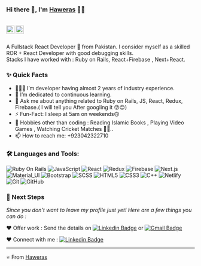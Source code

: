 ### Hi there 👋, I'm [Haweras](https://github.com/MuhammadHaweras) 👨‍💻

<br/>

<a href="https://www.linkedin.com/in/muhammad-haweras-noor-7aa6b11b2/">
  <img align="left" alt="Haweras' Linkedin" width="22px" src="https://cdn.jsdelivr.net/npm/simple-icons@v3/icons/linkedin.svg" />
</a>


<a href="mailto:haweras.noor@gmail.com">
  <img align="left" alt="Haweras' Email" width="22px" src="https://cdn.jsdelivr.net/npm/simple-icons@v3/icons/gmail.svg" />
</a>


<br />
<br/>

<p>
A Fullstack React Developer 🚀 from Pakistan. I consider myself as a skilled ROR + React Developer with good debugging skills.
<br/>
Stacks I have worked with : Ruby on Rails, React+Firebase  , Next+React.
<br/>  
</p>
  
### ✨ Quick Facts

- 👨🏽‍💻 I’m developer having almost 2 years of industry experience. 
- 🌱 I’m dedicated to continuous learning.
- 💬 Ask me about anything related to Ruby on Rails, JS, React, Redux, Firebase.( I will tell you After googling it 😜😌)
- ⚡️ Fun-Fact: I sleep at 5am on weekends🙃
- 🎿 Hobbies other than coding : Reading Islamic Books , Playing Video Games , Watching Cricket Matches 🤔🤖..
- 📫 How to reach me: +923042322710


### 🛠️ Languages and Tools:

![Ruby On Rails](https://img.shields.io/badge/-RubyOnRails-red?style=flat-square&logo=Rails)
![JavaScript](https://img.shields.io/badge/-JavaScript-black?style=flat-square&logo=javascript)
![React](https://img.shields.io/badge/-React-black?style=flat-square&logo=react)
![Redux](https://img.shields.io/badge/-Redux-black?style=flat-square&logo=Redux)
![Firebase](https://img.shields.io/badge/-Firebase-black?style=flat-square&logo=Firebase)
![Next.js](https://img.shields.io/badge/-Next-black?style=flat-square&logo=Next.js)
![Material_UI](https://img.shields.io/badge/-Material_UI-black?style=flat-square&logo=material-ui)
![Bootstrap](https://img.shields.io/badge/-Bootstrap-black?style=flat-square&logo=bootstrap)
![SCSS](https://img.shields.io/badge/-SCSS-black?style=flat-square&logo=SASS)
![HTML5](https://img.shields.io/badge/-HTML5-black?style=flat-square&logo=html5&logoColor=white)
![CSS3](https://img.shields.io/badge/-CSS3-black?style=flat-square&logo=css3)
![C++](https://img.shields.io/badge/-C-black?style=flat-square&logo=c)
![Netlify](https://img.shields.io/badge/-Netlify-black?style=flat-square&logo=netlify)
![Git](https://img.shields.io/badge/-Git-black?style=flat-square&logo=git)
![GitHub](https://img.shields.io/badge/-GitHub-black?style=flat-square&logo=github)



### 👣 Next Steps

_Since you don't want to leave my profile just yet! Here are a few things you can do :_


❤️ Offer work : Send the details on [![Linkedin Badge](https://img.shields.io/badge/-Haweras-blue?style=flat-square&logo=Linkedin&logoColor=white&link=https://www.linkedin.com/in/aman-atg/)](https://www.linkedin.com/in/muhammad-haweras-noor-7aa6b11b2/)
or [![Gmail Badge](https://img.shields.io/badge/-haweras.noor@gmail.com-c14438?style=flat-square&logo=Gmail&logoColor=white&link=mailto:haweras.noor@gmail.com)](mailto:haweras.noor@gmail.com)

❤️ Connect with me : [![Linkedin Badge](https://img.shields.io/badge/-Haweras-blue?style=flat-square&logo=Linkedin&logoColor=white&link=https://www.linkedin.com/in/muhammad-haweras-noor-7aa6b11b2/)](https://www.linkedin.com/in/muhammad-haweras-noor-7aa6b11b2/)

<hr/>

⭐️ From [Haweras](https://github.com/MuhammadHaweras)

